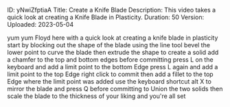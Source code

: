ID: yNwiZfptiaA
Title: Create a Knife Blade
Description: This video takes a quick look at creating a Knife Blade in Plasticity.
Duration: 50
Version: 
Uploaded: 2023-05-04

yum yum Floyd here with a quick look at
creating a knife blade in plasticity
start by blocking out the shape of the
blade using the line tool bevel the
lower point to curve the blade
then extrude the shape to create a solid
add a chamfer to the top and bottom
edges
before committing press L on the
keyboard and add a limit point to the
bottom Edge press L again and add a
limit point to the top Edge right click
to commit then add a fillet to the top
Edge where the limit point was added use
the keyboard shortcut alt X to mirror
the blade and press Q before committing
to Union the two solids then scale the
blade to the thickness of your liking
and you're all set